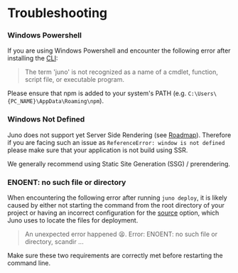 # Troubleshooting

### Windows Powershell

If you are using Windows Powershell and encounter the following error after installing the [CLI]:

> The term 'juno' is not recognized as a name of a cmdlet, function, script file, or executable program.

Please ensure that npm is added to your system's PATH (e.g. `C:\Users\{PC_NAME}\AppData\Roaming\npm`).

### Windows Not Defined

Juno does not support yet Server Side Rendering (see [Roadmap](./white-paper/roadmap.mdx)). Therefore if you are facing such an issue as `ReferenceError: window is not defined` please make sure that your application is not build using SSR.

We generally recommend using Static Site Generation (SSG) / prerendering.

### ENOENT: no such file or directory

When encountering the following error after running `juno deploy`, it is likely caused by either not starting the command from the root directory of your project or having an incorrect configuration for the [source](./build/hosting.md#source) option, which Juno uses to locate the files for deployment.

> An unexpected error happened 😫. Error: ENOENT: no such file or directory, scandir ...

Make sure these two requirements are correctly met before restarting the command line.

[CLI]: miscellaneous/cli.mdx
